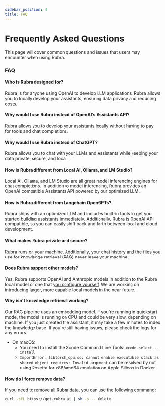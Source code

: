 ```yaml
---
sidebar_position: 4
title: FAQ
---
```


# Frequently Asked Questions

This page will cover common questions and issues that users may encounter when using Rubra.

### FAQ

#### Who is Rubra designed for?
Rubra is for anyone using OpenAI to develop LLM applications. Rubra allows you to locally develop your assistants, ensuring data privacy and reducing costs.

#### Why would I use Rubra instead of OpenAI’s Assistants API?
Rubra allows you to develop your assistants locally without having to pay for tools and chat completions.

#### Why would I use Rubra instead of ChatGPT?
Rubra allows you to chat with your LLMs and Assistants while keeping your data private, secure, and local.

#### How is Rubra different from Local AI, Ollama, and LM Studio?
Local AI, Ollama, and LM Studio are all great model inferencing engines for chat completions. In addition to model inferencing, Rubra provides an OpenAI compatible Assistants API powered by our optimized LLM.

#### How is Rubra different from Langchain OpenGPTs?
Rubra ships with an optimized LLM and includes built-in tools to get you started building assistants immediately. Additionally, Rubra is OpenAI API compatible, so you can easily shift back and forth between local and cloud development.

#### What makes Rubra private and secure?
Rubra runs on your machine. Additionally, your chat history and the files you use for knowledge retrieval (RAG) never leave your machine.

#### Does Rubra support other models?
Yes, Rubra supports OpenAI and Anthropic models in addition to the Rubra local model or one that [you configure yourself](https://github.com/rubra-ai/rubra/tree/main/deploy_local_llm). We are working on introducing larger, more capable local models in the near future.

#### Why isn't knowledge retrieval working?
Our RAG pipeline uses an embedding model. If you're running in quickstart mode, the model is running on CPU and could be very slow, depending on machine. If you just created the assistant, it may take a few minutes to index the knowledge base. If you're still having issues, please check the logs for any errors.

* On macOS:
  * You need to install the Xcode Command Line Tools: `xcode-select --install`
  * ```ImportError: libtorch_cpu.so: cannot enable executable stack as shared object requires: Invalid argument``` can be resolved by not using Rosetta for x86/amd64 emulation on Apple Silicon in Docker.

#### How do I force remove data?

If you need to [remove all Rubra data](/installation/uninstall), you can use the following command:

```bash
curl -sfL https://get.rubra.ai | sh -s -- delete
```

